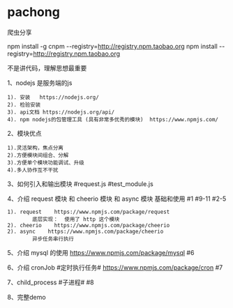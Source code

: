 # pachong
  爬虫分享
  
npm install -g cnpm --registry=http://registry.npm.taobao.org
npm install --registry=http://registry.npm.taobao.org
  
  不是讲代码，理解思想最重要


1、nodejs 是服务端的js

	1). 安装   https://nodejs.org/
	2). 检验安装 
	3). api文档 https://nodejs.org/api/
	4). npm nodejs的包管理工具 (具有非常多优秀的模块)  https://www.npmjs.com/

2、模块优点

	1).灵活架构，焦点分离 
	2).方便模块间组合、分解 
	3).方便单个模块功能调试、升级 
	4).多人协作互不干扰 

3、如何引入和输出模块  #request.js  #test_module.js

4、介绍 request 模块 和 cheerio 模块 和 async 模块 基础和使用  #1 #9-11 #2-5

	1). request    https://www.npmjs.com/package/request
			底层实现：  使用了 http 这个模块
	2). cheerio    https://www.npmjs.com/package/cheerio
	2). async    https://www.npmjs.com/package/cheerio
			异步任务串行执行
  
5、介绍 mysql 的使用   https://www.npmjs.com/package/mysql   #6

6、介绍 cronJob #定时执行任务#  https://www.npmjs.com/package/cron  #7

7、child_process  #子进程#   #8

8、完整demo
